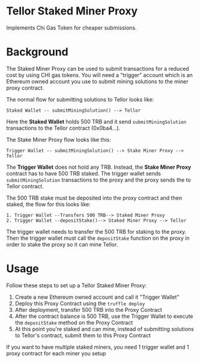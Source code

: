 # Tellor Staked Miner Proxy
Implements Chi Gas Token for cheaper submissions.

# Background
The Staked Miner Proxy can be used to submit transactions for a reduced cost by using CHI gas tokens. You will need a "trigger" account which is an Ethereum owned account you use to submit mining solutions to the miner proxy contract.

The normal flow for submitting solutions to Tellor looks like:
```
Staked Wallet -- submitMiningSolution() --> Tellor
```
Here the **Staked Wallet** holds 500 TRB and it send `submitMiningSolution` transactions to the Tellor contract (0x0ba4...).

The Stake Miner Proxy flow looks like this:
```
Trigger Wallet -- submitMiningSolution() --> Stake Miner Proxy --> Tellor
```
The **Trigger Wallet** does not hold any TRB. Instead, the **Stake Miner Proxy** contract has to have 500 TRB staked. The trigger wallet sends `submitMiningSolution` transactions to the proxy and the proxy sends the to Tellor contract.

The 500 TRB stake must be deposited into the proxy contract and then staked, the flow for this looks like:
```
1. Trigger Wallet --Transfers 500 TRB--> Staked Miner Proxy
2. Trigger Wallet --depositStake()--> Staked Miner Proxy --> Tellor
```
The trigger wallet needs to transfer the 500 TRB for staking to the proxy. Then the trigger wallet must call the `depositStake` function on the proxy in order to stake the proxy so it can mine Tellor.


# Usage
Follow these steps to set up a Tellor Staked Miner Proxy:

1. Create a new Ethereum owned account and call it "Trigger Wallet"
2. Deploy this Proxy Contract using the `truffle deploy`
3. After deployment, transfer 500 TRB into the Proxy Contract
4. After the contract balance is 500 TRB, use the Trigger Wallet to execute the `depositStake` method on the Proxy Contract
5. At this point you're staked and can mine, instead of submitting solutions to Tellor's contract, submit them to this Proxy Contract

If you want to have multiple staked miners, you need 1 trigger wallet and 1 proxy contract for each miner you setup
